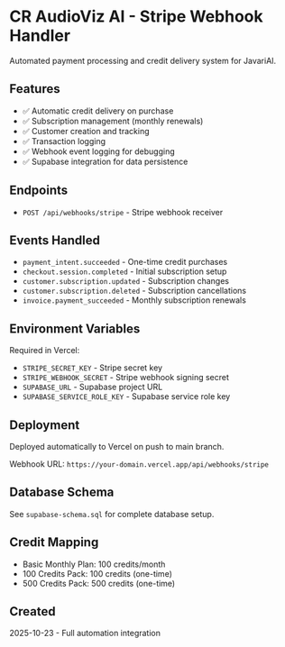 # CR AudioViz AI - Stripe Webhook Handler

Automated payment processing and credit delivery system for JavariAI.

## Features

- ✅ Automatic credit delivery on purchase
- ✅ Subscription management (monthly renewals)
- ✅ Customer creation and tracking
- ✅ Transaction logging
- ✅ Webhook event logging for debugging
- ✅ Supabase integration for data persistence

## Endpoints

- `POST /api/webhooks/stripe` - Stripe webhook receiver

## Events Handled

- `payment_intent.succeeded` - One-time credit purchases
- `checkout.session.completed` - Initial subscription setup
- `customer.subscription.updated` - Subscription changes
- `customer.subscription.deleted` - Subscription cancellations
- `invoice.payment_succeeded` - Monthly subscription renewals

## Environment Variables

Required in Vercel:
- `STRIPE_SECRET_KEY` - Stripe secret key
- `STRIPE_WEBHOOK_SECRET` - Stripe webhook signing secret
- `SUPABASE_URL` - Supabase project URL
- `SUPABASE_SERVICE_ROLE_KEY` - Supabase service role key

## Deployment

Deployed automatically to Vercel on push to main branch.

Webhook URL: `https://your-domain.vercel.app/api/webhooks/stripe`

## Database Schema

See `supabase-schema.sql` for complete database setup.

## Credit Mapping

- Basic Monthly Plan: 100 credits/month
- 100 Credits Pack: 100 credits (one-time)
- 500 Credits Pack: 500 credits (one-time)

## Created

2025-10-23 - Full automation integration

<!-- Deployment triggered: 2025-10-25 01:27:32 UTC -->


<!-- Preview Deployment Trigger: 2025-10-25 02:09:19 -->

